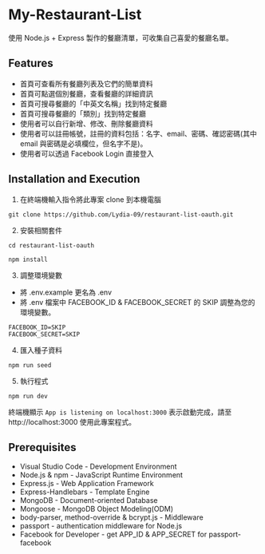 # My-Restaurant-List

使用 Node.js + Express 製作的餐廳清單，可收集自己喜愛的餐廳名單。

## Features

- 首頁可查看所有餐廳列表及它們的簡單資料
- 首頁可點選個別餐廳，查看餐廳的詳細資訊
- 首頁可搜尋餐廳的「中英文名稱」找到特定餐廳
- 首頁可搜尋餐廳的「類別」找到特定餐廳
- 使用者可以自行新增、修改、刪除餐廳資料
- 使用者可以註冊帳號，註冊的資料包括：名字、email、密碼、確認密碼(其中 email 與密碼是必填欄位，但名字不是)。
- 使用者可以透過 Facebook Login 直接登入

## Installation and Execution

1. 在終端機輸入指令將此專案 clone 到本機電腦

```
git clone https://github.com/Lydia-09/restaurant-list-oauth.git
```

2. 安裝相關套件

```
cd restaurant-list-oauth
```

```
npm install
```

3. 調整環境變數
- 將 .env.example 更名為 .env
- 將 .env 檔案中 FACEBOOK_ID & FACEBOOK_SECRET 的 SKIP 調整為您的環境變數。
```
FACEBOOK_ID=SKIP
FACEBOOK_SECRET=SKIP
```

4. 匯入種子資料

```
npm run seed
```

5. 執行程式

```
npm run dev
```

終端機顯示 `App is listening on localhost:3000` 表示啟動完成，請至 http://localhost:3000 使用此專案程式。

## Prerequisites

- Visual Studio Code - Development Environment
- Node.js & npm - JavaScript Runtime Environment
- Express.js - Web Application Framework
- Express-Handlebars - Template Engine
- MongoDB - Document-oriented Database
- Mongoose - MongoDB Object Modeling(ODM)
- body-parser, method-override & bcrypt.js - Middleware
- passport - authentication middleware for Node.js
- Facebook for Developer - get APP_ID & APP_SECRET for passport-facebook
